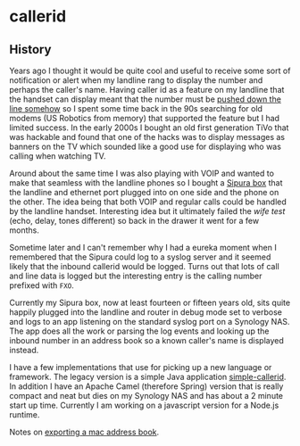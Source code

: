 # callerid

## History
Years ago I thought it would be quite cool and useful to receive some sort of notification or alert when my landline rang to display the number and perhaps the caller's name.  Having caller id as a feature on my landline that the handset can display meant that the number must be  [pushed down the line somehow](https://en.wikipedia.org/wiki/Caller_ID) so I spent some time back in the 90s searching for old modems (US Robotics from memory) that supported the feature but I had limited success.  In the early 2000s I bought an old first generation TiVo that was hackable and found that one of the hacks was to display messages as banners on the TV which sounded like a good use for displaying who was calling when watching TV.

Around about the same time I was also playing with VOIP and wanted to make that seamless with the landline phones so I bought a [Sipura box](https://www.voip-info.org/sipura-3000/) that the landline and ethernet port plugged into on one side and the phone on the other.  The idea being that both VOIP and regular calls could be handled by the landline handset.  Interesting idea but it ultimately failed the _wife test_ (echo, delay, tones different) so back in the drawer it went for a few months.

Sometime later and I can't remember why I had a eureka moment when I remembered that the Sipura could log to a syslog server and it seemed likely that the inbound callerid would be logged.  Turns out that lots of call and line data is logged but the interesting entry is the calling number prefixed with `FXO`.

Currently my Sipura box, now at least fourteen or fifteen years old, sits quite happily plugged into the landline and router in debug mode set to verbose and logs to an app listening on the standard syslog port on a Synology NAS.  The app does all the work or parsing the log events and looking up the inbound number in an address book so a known caller's name is displayed instead.

I have a few implementations that use for picking up a new language or framework.  The legacy version is a simple Java application [simple-callerid](https://github.com/eharrow/callerid/tree/master/java-callerid).  In addition I have an Apache Camel (therefore Spring) version that is really compact and neat but dies on my Synology NAS and has about a 2 minute start up time.  Currently I am working on a javascript version for a Node.js runtime.

Notes on [exporting a mac address book](https://blog.ewanharrow.com/2019/05/11/export-mac-addressbook/).
